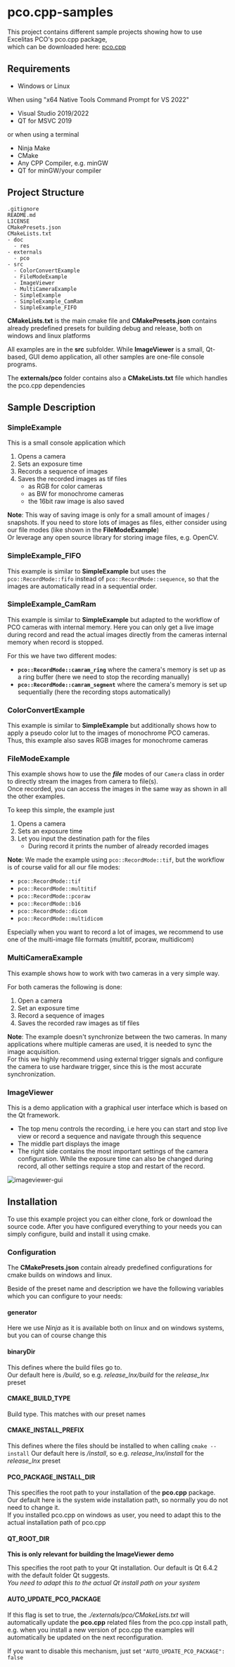 # pco.cpp-samples
This project contains different sample projects showing how to use Excelitas PCO's pco.cpp package,   
which can be downloaded here: [pco.cpp](https://www.excelitas.com/product/pco-software-development-kits#custom-tab-c__)

## Requirements
- Windows or Linux 

When using "x64 Native Tools Command Prompt for VS 2022" 
- Visual Studio 2019/2022
- QT for MSVC 2019

or when using a terminal
- Ninja Make
- CMake
- Any CPP Compiler, e.g. minGW
- QT for minGW/your compiler

## Project Structure

```
.gitignore
README.md
LICENSE
CMakePresets.json
CMakeLists.txt
- doc
  - res
- externals
  - pco
- src
  - ColorConvertExample
  - FileModeExample
  - ImageViewer
  - MultiCameraExample
  - SimpleExample
  - SimpleExample_CamRam
  - SimpleExample_FIFO
```

**CMakeLists.txt** is the main cmake file and **CMakePresets.json** contains already predefined presets for building debug and release,
both on windows and linux platforms

All examples are in the **src** subfolder.
While **ImageViewer** is a small, Qt-based, GUI demo application, all other samples are one-file console programs.

The **externals/pco** folder contains also a **CMakeLists.txt** file which handles the pco.cpp dependencies

## Sample Description

### SimpleExample

This is a small console application which
1. Opens a camera
2. Sets an exposure time
3. Records a sequence of images
4. Saves the recorded images as tif files 
   - as RGB for color cameras
   - as BW for monochrome cameras
   - the 16bit raw image is also saved

**Note**: This way of saving image is only for a small amount of images / snapshots. 
If you need to store lots of images as files, either consider using our file modes (like shown in the **FileModeExample**)  
Or leverage any open source library for storing image files, e.g. OpenCV.

### SimpleExample_FIFO

This example is similar to **SimpleExample** but uses the ```pco::RecordMode::fifo``` instead of ```pco::RecordMode::sequence```,
so that the images are automatically read in a sequential order.

### SimpleExample_CamRam

This example is similar to **SimpleExample** but adapted to the workflow of PCO cameras with internal memory. 
Here you can only get a live image during record and read the actual images directly from the cameras internal memory when record is stopped.  

For this we have two different modes:  
- **```pco::RecordMode::camram_ring```** where the camera's memory is set up as a ring buffer (here we need to stop the recording manually)
- **```pco::RecordMode::camram_segment```** where the camera's memory is set up sequentially (here the recording stops automatically)

### ColorConvertExample

This example is similar to **SimpleExample** but additionally shows how to apply a pseudo color lut to the images of monochrome PCO cameras.  
Thus, this example also saves RGB images for monochrome cameras

### FileModeExample

This example shows how to use the ***file*** modes of our ```Camera``` class in order to directly stream the images from camera to file(s).  
Once recorded, you can access the images in the same way as shown in all the other examples.  

To keep this simple, the example just
1. Opens a camera
2. Sets an exposure time
3. Let you input the destination path for the files
   - During record it prints the number of already recorded images

**Note**: We made the example using ```pco::RecordMode::tif```, but the workflow is of course valid for all our file modes: 
- ```pco::RecordMode::tif```
- ```pco::RecordMode::multitif```
- ```pco::RecordMode::pcoraw```
- ```pco::RecordMode::b16```
- ```pco::RecordMode::dicom```
- ```pco::RecordMode::multidicom```

Especially when you want to record a lot of images, we recommend to use one of the multi-image file formats (multitif, pcoraw, multidicom)

### MultiCameraExample

This example shows how to work with two cameras in a very simple way.

For both cameras the following is done: 
1. Open a camera
2. Set an exposure time
3. Record a sequence of images
4. Saves the recorded raw images as tif files 

**Note**: The example doesn't synchronize between the two cameras. 
In many applications where multiple cameras are used, it is needed to sync the image acquisition.  
For this we highly recommend using external trigger signals and configure the camera to use hardware trigger, 
since this is the most accurate synchronization.

### ImageViewer

This is a demo application with a graphical user interface which is based on the Qt framework.  
- The top menu controls the recording, i.e here you can start and stop live view or record a sequence and navigate through this sequence
- The middle part displays the image
- The right side contains the most important settings of the camera configuration. While the exposure time can also be changed during record, all other settings require a stop and restart of the record.

![imageviewer-gui](./doc/res/imageviewer_gui.png)


## Installation

To use this example project you can either clone, fork or download the source code. 
After you have configured everything to your needs you can simply configure, build and install it using cmake.

### Configuration

The **CMakePresets.json** contain already predefined configurations for cmake builds on windows and linux.  

Beside of the preset name and description we have the following variables which you can configure to your needs: 

#### generator 
Here we use *Ninja* as it is available both on linux and on windows systems, but you can of course change this

#### binaryDir
This defines where the build files go to.  
Our default here is *<preset name>/build*, so e.g. *release_lnx/build* for the *release_lnx* preset

#### CMAKE_BUILD_TYPE
Build type. This matches with our preset names

#### CMAKE_INSTALL_PREFIX
This defines where the files should be installed to when calling ```cmake --install```
Our default here is *<preset name>/install*, so e.g. *release_lnx/install* for the *release_lnx* preset

#### PCO_PACKAGE_INSTALL_DIR
This specifies the root path to your installation of the **pco.cpp** package.  
Our default here is the system wide installation path, so normally you do not need to change it.  
If you installed pco.cpp on windows as user, you need to adapt this to the actual installation path of pco.cpp

#### QT_ROOT_DIR
**This is only relevant for building the ImageViewer demo**

This specifies the root path to your Qt installation. 
Our default is Qt 6.4.2 with the default folder Qt suggests.  
*You need to adapt this to the actual Qt install path on your system*

#### AUTO_UPDATE_PCO_PACKAGE
If this flag is set to true, the *./externals/pco/CMakeLists.txt* will automatically update the **pco.cpp** related files from the pco.cpp install path, e.g. when you install a new version of pco.cpp the examples will automatically be updated on the next reconfiguration.

If you want to disable this mechanism, just set ```"AUTO_UPDATE_PCO_PACKAGE": false``` 
